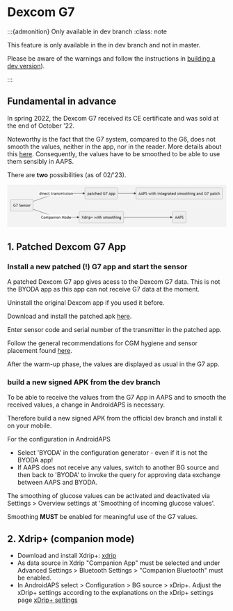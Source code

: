 # Dexcom G7

:::{admonition} Only available in dev branch
:class: note

This feature is only available in the in dev branch and not in master.

Please be aware of the warnings and follow the instructions in [building a dev version](../Installing-AndroidAPS/Dev_branch.md)).

:::

##   Fundamental in advance

In spring 2022, the Dexcom G7 received its CE certificate and was sold at the end of October '22.

Noteworthy is the fact that the G7 system, compared to the G6, does not smooth the values, neither in the app, nor in the reader. More details about this [here](https://www.dexcom.com/en-us/faqs/why-does-past-cgm-data-look-different-from-past-data-on-receiver-and-follow-app). Consequently, the values have to be smoothed to be able to use them sensibly in AAPS. 

There are **two** possibilities (as of 02/'23).

![DexcomG7.md](../images/DexcomG7.png)

## 1.  Patched Dexcom G7 App

### Install a new patched (!) G7 app and start the sensor

A patched Dexcom G7 app gives acess to the Dexcom G7 data. This is not the BYODA app as this app can not receive G7 data at the moment.

Uninstall the original Dexcom app if you used it before.

Download and install the patched.apk [here](https://github.com/authorgambel/g7/blob/main/dexcom.g7.compatibility.errorcodes.aaps.v1.3.3.3527.apk).

Enter sensor code and serial number of the transmitter in the patched app.

Follow the general recommendations for CGM hygiene and sensor placement found [here](../Hardware/GeneralCGMRecommendation.md).

After the warm-up phase, the values are displayed as usual in the G7 app.

### build a new signed APK from the dev branch

To be able to receive the values from the G7 App in AAPS and to smooth the received values, a change in AndroidAPS is necessary.

Therefore build a new signed APK from the official dev branch and install it on your mobile.

For the configuration in AndroidAPS
- Select 'BYODA' in the configuration generator - even if it is not the BYODA app!
- If AAPS does not receive any values, switch to another BG source and then back to 'BYODA' to invoke the query for approving data exchange between AAPS and BYODA.

The smoothing of glucose values can be activated and deactivated via Settings > Overview settings at 'Smoothing of incoming glucose values'.

Smoothing **MUST** be enabled for meaningful use of the G7 values.

## 2. Xdrip+ (companion mode) 

-   Download and install Xdrip+: [xdrip](https://github.com/NightscoutFoundation/xDrip) 
- As data source in Xdrip "Companion App" must be selected and under Advanced Settings > Bluetooth Settings > "Companion Bluetooth" must be enabled.
- In AndroidAPS select  > Configuration > BG source > xDrip+.
Adjust the xDrip+ settings according to the explanations on the xDrip+ settings page  [xDrip+ settings](../Configuration/xdrip.md) 
